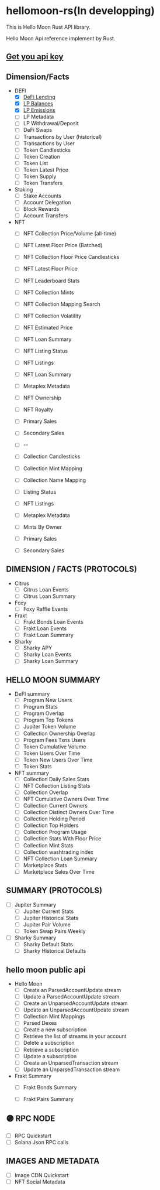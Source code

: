 # hellomoon-rs(In developping)


This is Hello Moon Rust API library.

Hello Moon Api reference implement by Rust.

## [Get you api key](https://hellomoon.readme.io/reference/get-your-api-key)

## Dimension/Facts

- DEFI
    - [x] [DeFi Lending](https://docs.hellomoon.io/reference/post_v0-defi-lending)
    - [x] [LP Balances](https://docs.hellomoon.io/reference/post_v0-defi-liquidity-pools-balances)
    - [x] [LP Emissions](https://docs.hellomoon.io/reference/post_v0-defi-liquidity-pools-emissions)
    - [ ] LP Metadata
    - [ ] LP Withdrawal/Deposit
    - [ ] DeFi Swaps
    - [ ] Transactions by User (historical)
    - [ ] Transactions by User
    - [ ] Token Candlesticks
    - [ ] Token Creation
    - [ ] Token List
    - [ ] Token Latest Price
    - [ ] Token Supply
    - [ ] Token Transfers
- Staking
    - [ ] Stake Accounts
    - [ ] Account Delegation
    - [ ] Block Rewards
    - [ ] Account Transfers
- NFT
    - [ ] NFT Collection Price/Volume (all-time)
    - [ ] NFT Latest Floor Price (Batched)
    - [ ] NFT Collection Floor Price Candlesticks
    - [ ] NFT Latest Floor Price
    - [ ] NFT Leaderboard Stats
    - [ ] NFT Collection Mints
    - [ ] NFT Collection Mapping Search
    - [ ] NFT Collection Volatility
    - [ ] NFT Estimated Price
    - [ ] NFT Loan Summary
    - [ ] NFT Listing Status
    - [ ] NFT Listings
    - [ ] NFT Loan Summary
    - [ ] Metaplex Metadata
    - [ ] NFT Ownership
    - [ ] NFT Royalty
    - [ ] Primary Sales
    - [ ] Secondary Sales
    - [ ] --
    - [ ] Collection Candlesticks
    - [ ] Collection Mint Mapping
    - [ ] Collection Name Mapping
    - [ ] Listing Status
    - [ ] NFT Listings
    - [ ] Metaplex Metadata
    - [ ] Mints By Owner
    - [ ] Primary Sales
    - [ ] Secondary Sales


## DIMENSION / FACTS (PROTOCOLS)

- Citrus
    - [ ] Citrus Loan Events
    - [ ] Citrus Loan Summary
- Foxy
    - [ ] Foxy Raffle Events
- Frakt
    - [ ] Frakt Bonds Loan Events
    - [ ] Frakt Loan Events
    - [ ] Frakt Loan Summary
- Sharky
    - [ ] Sharky APY
    - [ ] Sharky Loan Events
    - [ ] Sharky Loan Summary

## HELLO MOON SUMMARY

- DeFI summary
  - [ ] Program New Users
  - [ ] Program Stats
  - [ ] Program Overlap
  - [ ] Program Top Tokens
  - [ ] Jupiter Token Volume
  - [ ] Collection Ownership Overlap
  - [ ] Program Fees Txns Users
  - [ ] Token Cumulative Volume
  - [ ] Token Users Over Time
  - [ ] Token New Users Over Time
  - [ ] Token Stats
- NFT summary
  - [ ] Collection Daily Sales Stats
  - [ ] NFT Collection Listing Stats
  - [ ] Collection Overlap
  - [ ] NFT Cumulative Owners Over Time
  - [ ] Collection Current Owners
  - [ ] Collection Distinct Owners Over Time
  - [ ] Collection Holding Period
  - [ ] Collection Top Holders
  - [ ] Collection Program Usage
  - [ ] Collection Stats With Floor Price
  - [ ] Collection Mint Stats
  - [ ] Collection washtrading index
  - [ ] NFT Collection Loan Summary
  - [ ] Marketplace Stats
  - [ ] Marketplace Sales Over Time

## SUMMARY (PROTOCOLS)
- [ ] Jupiter Summary
    -  [ ] Jupiter Current Stats
    -  [ ] Jupiter Historical Stats
    -  [ ] Jupiter Pair Volume
    -  [ ] Token Swap Pairs Weekly
- [ ] Sharky Summary
    -  [ ] Sharky Default Stats
    -  [ ] Sharky Historical Defaults

## hello moon public api

- Hello Moon
    - [ ] Create an ParsedAccountUpdate stream
    - [ ] Update a ParsedAccountUpdate stream
    - [ ] Create an UnparsedAccountUpdate stream
    - [ ] Update an UnparsedAccountUpdate stream
    - [ ] Collection Mint Mappings
    - [ ] Parsed Dexes
    - [ ] Create a new subscription
    - [ ] Retrieve the list of streams in your account
    - [ ] Delete a subscription
    - [ ] Retrieve a subscription
    - [ ] Update a subscription
    - [ ] Create an UnparsedTransaction stream
    - [ ] Update an UnparsedTransaction stream
- Frakt Summary
    - [ ] Frakt Bonds Summary
    - [ ] Frakt Pairs Summary


## 🟣 RPC NODE
- [ ] RPC Quickstart
- [ ] Solana Json RPC calls

## IMAGES AND METADATA
- [ ] Image CDN Quickstart
- [ ] NFT Social Metadata
